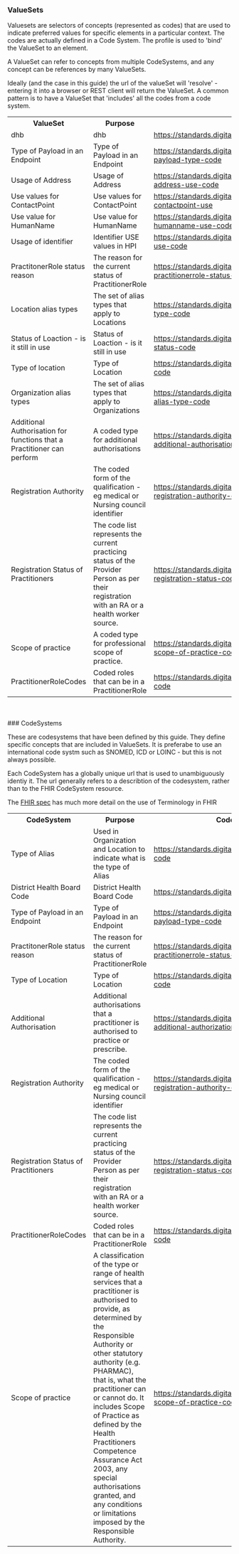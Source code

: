 ### ValueSets

<div>
Valuesets are selectors of concepts (represented as codes) that are used to indicate preferred values for specific elements in a particular context. The codes are actually defined in a Code System. The profile is used to 'bind' the ValueSet to an element.

A ValueSet can refer to concepts from multiple CodeSystems, and any concept can be references by many ValueSets. 

Ideally (and the case in this guide) the url of the valueSet will 'resolve' - entering it into a browser or REST client will return the ValueSet. 
A common pattern is to have a ValueSet that 'includes' all the codes from a code system.
</div>

<table class='table table-bordered table-condensed'>
<tr><th>ValueSet</th><th>Purpose</th><th>Url</th><th>CodeSystem Urls</th></tr>
<tr><td width='20%'>dhb</td><td>dhb</td><td><a href='ValueSet-dhb.html'>https://standards.digital.health.nz/fhir/ValueSet/dhb</a></td><td><div><a href='CodeSystem-dhb.html'>https://standards.digital.health.nz/ns/dhb-code</a></div></td></tr>
<tr><td width='20%'>Type of Payload in an Endpoint</td><td>Type of Payload in an Endpoint</td><td><a href='ValueSet-endpoint-payload-type.html'>https://standards.digital.health.nz/fhir/ValueSet/endpoint-payload-type-code</a></td><td><div><a href='CodeSystem-endpoint-payload-type.html'>https://standards.digital.health.nz/ns/endpoint-payload-type-code</a></div></td></tr>
<tr><td width='20%'>Usage of Address</td><td>Usage of Address</td><td><a href='ValueSet-hpi-address-use.html'>https://standards.digital.health.nz/fhir/ValueSet/hpi-location-address-use-code</a></td><td><div><a href='http://hl7.org/fhir/valueset-address-use.html'>http://hl7.org/fhir/address-use</a></div></td></tr>
<tr><td width='20%'>Use values for ContactPoint</td><td>Use values for ContactPoint</td><td><a href='ValueSet-hpi-contactpoint-use.html'>https://standards.digital.health.nz/fhir/ValueSet/hpi-contactpoint-use</a></td><td><div><a href='http://hl7.org/fhir/valueset-contactpoint-use-code.html'>http://hl7.org/fhir/contactpoint-use-code</a></div></td></tr>
<tr><td width='20%'>Use value for HumanName</td><td>Use value for HumanName</td><td><a href='ValueSet-hpi-humanname-use.html'>https://standards.digital.health.nz/fhir/ValueSet/hpi-humanname-use-code</a></td><td><div><a href='http://hl7.org/fhir/valueset-name-use.html'>http://hl7.org/fhir/name-use</a></div></td></tr>
<tr><td width='20%'>Usage of identifier</td><td>Identifier USE values in HPI</td><td><a href='ValueSet-hpi-identifier-use.html'>https://standards.digital.health.nz/fhir/ValueSet/hpi-identifier-use-code</a></td><td><div><a href='http://hl7.org/fhir/valueset-identifier-use.html'>http://hl7.org/fhir/identifier-use</a></div></td></tr>
<tr><td width='20%'>PractitonerRole status reason</td><td>The reason for the current status of PractitionerRole</td><td><a href='ValueSet-hpi-practitionerrole-status-reason.html'>https://standards.digital.health.nz/fhir/ValueSet/hpi-practitionerrole-status-reason-code</a></td><td><div><a href='CodeSystem-hpi-practitionerRole-status-reason.html'>https://standards.digital.health.nz/ns/hpi-practitionerrole-status-reason-code</a></div></td></tr>
<tr><td width='20%'>Location alias types</td><td>The set of alias types that apply to Locations</td><td><a href='ValueSet-location-alias-type.html'>https://standards.digital.health.nz/fhir/ValueSet/location-alias-type-code</a></td><td><div><a href='CodeSystem-alias-type.html'>https://standards.digital.health.nz/ns/alias-type-code</a></div></td></tr>
<tr><td width='20%'>Status of Loaction - is it still in use</td><td>Status of Loaction - is it still in use</td><td><a href='ValueSet-location-status.html'>https://standards.digital.health.nz/fhir/ValueSet/hpi-location-status-code</a></td><td><div><a href='http://hl7.org/fhir/valueset-location-status.html'>http://hl7.org/fhir/location-status</a></div></td></tr>
<tr><td width='20%'>Type of location</td><td>Type of Location</td><td><a href='ValueSet-location-type.html'>https://standards.digital.health.nz/fhir/ValueSet/location-type-code</a></td><td><div><a href='CodeSystem-location-type.html'>https://standards.digital.health.nz/ns/location-type-code</a></div></td></tr>
<tr><td width='20%'>Organization alias types</td><td>The set of alias types that apply to Organizations</td><td><a href='ValueSet-organization-alias-type.html'>https://standards.digital.health.nz/fhir/ValueSet/organization-alias-type-code</a></td><td><div><a href='CodeSystem-alias-type.html'>https://standards.digital.health.nz/ns/alias-type-code</a></div></td></tr>
<tr><td width='20%'>Additional Authorisation for functions that a Practitioner can perform</td><td>A coded type for additional authorisations</td><td><a href='ValueSet-practitioner-additional-authorization.html'>https://standards.digital.health.nz/fhir/ValueSet/practitioner-additional-authorisation-code</a></td><td><div><a href='CodeSystem-practitioner-additional-authorization.html'>https://standards.digital.health.nz/ns/practitioner-additional-authorization-code</a></div></td></tr>
<tr><td width='20%'>Registration Authority</td><td>The coded form of the qualification - eg medical or Nursing council identifier</td><td><a href='ValueSet-practitioner-registration-authority.html'>https://standards.digital.health.nz/fhir/ValueSet/practitioner-registration-authority-code</a></td><td><div><a href='CodeSystem-practitioner-registration-authority.html'>https://standards.digital.health.nz/ns/practitioner-registration-authority-code</a></div></td></tr>
<tr><td width='20%'>Registration Status of Practitioners</td><td>The code list represents the current practicing status of the Provider Person as per their registration with an RA or a health worker source.</td><td><a href='ValueSet-practitioner-registration-status.html'>https://standards.digital.health.nz/fhir/ValueSet/practitioner-registration-status-code</a></td><td><div><a href='undefined'>https://standards.digital.health.nz/ns/practitioner-registration-status</a></div><div><a href='CodeSystem-practitioner-registration-status.html'>https://standards.digital.health.nz/ns/practitioner-registration-status-code</a></div></td></tr>
<tr><td width='20%'>Scope of practice</td><td>A coded type for professional scope of practice.</td><td><a href='ValueSet-practitioner-scope-of-practice.html'>https://standards.digital.health.nz/fhir/ValueSet/practitioner-scope-of-practice-code</a></td><td><div><a href='CodeSystem-scopeOfPractice.html'>https://standards.digital.health.nz/ns/practitioner-scope-of-practice-code</a></div></td></tr>
<tr><td width='20%'>PractitionerRoleCodes</td><td>Coded roles that can be in a PractitionerRole</td><td><a href='ValueSet-practitionerrole-codes.html'>https://standards.digital.health.nz/fhir/ValueSet/practitionerrole-code</a></td><td><div><a href='CodeSystem-practitionerrole-codes.html'>https://standards.digital.health.nz/ns/practitionerrole-code</a></div></td></tr>
</table>
<br/><br/>
### CodeSystems

These are codesystems that have been defined by this guide. They define specific concepts that are included in ValueSets. It is preferabe to use an international code systm such as SNOMED, ICD or LOINC - but this is not always possible.

Each CodeSystem has a globally unique url that is used to unambiguously identiy it. The url generally refers to a describtion of the codesystem, rather than to the FHIR CodeSystem resource.

The [FHIR spec](http://hl7.org/fhir/terminology-module.html) has much more detail on the use of Terminology in FHIR

<table class='table table-bordered table-condensed'>
<tr><th>CodeSystem</th><th>Purpose</th><th>CodeSystem Url</th></tr>
<tr><td width='20%'>Type of Alias</td><td>Used in Organization and Location to indicate what is the type of Alias</td><td><a href='CodeSystem-alias-type.html'>https://standards.digital.health.nz/ns/alias-type-code</a></td></tr>
<tr><td width='20%'>District Health Board Code</td><td>District Health Board Code</td><td><a href='CodeSystem-dhb.html'>https://standards.digital.health.nz/ns/dhb-code</a></td></tr>
<tr><td width='20%'>Type of Payload in an Endpoint</td><td>Type of Payload in an Endpoint</td><td><a href='CodeSystem-endpoint-payload-type.html'>https://standards.digital.health.nz/ns/endpoint-payload-type-code</a></td></tr>
<tr><td width='20%'>PractitonerRole status reason</td><td>The reason for the current status of PractitionerRole</td><td><a href='CodeSystem-hpi-practitionerRole-status-reason.html'>https://standards.digital.health.nz/ns/hpi-practitionerrole-status-reason-code</a></td></tr>
<tr><td width='20%'>Type of Location</td><td>Type of Location</td><td><a href='CodeSystem-location-type.html'>https://standards.digital.health.nz/ns/location-type-code</a></td></tr>
<tr><td width='20%'>Additional Authorisation</td><td>Additional authorisations that a practitioner is authorised to practice or prescribe.</td><td><a href='CodeSystem-practitioner-additional-authorization.html'>https://standards.digital.health.nz/ns/practitioner-additional-authorization-code</a></td></tr>
<tr><td width='20%'>Registration Authority</td><td>The coded form of the qualification - eg medical or Nursing council identifier</td><td><a href='CodeSystem-practitioner-registration-authority.html'>https://standards.digital.health.nz/ns/practitioner-registration-authority-code</a></td></tr>
<tr><td width='20%'>Registration Status of Practitioners</td><td>The code list represents the current practicing status of the Provider Person as per their registration with an RA or a health worker source.</td><td><a href='CodeSystem-practitioner-registration-status.html'>https://standards.digital.health.nz/ns/practitioner-registration-status-code</a></td></tr>
<tr><td width='20%'>PractitionerRoleCodes</td><td>Coded roles that can be in a PractitionerRole</td><td><a href='CodeSystem-practitionerrole-codes.html'>https://standards.digital.health.nz/ns/practitionerrole-code</a></td></tr>
<tr><td width='20%'>Scope of practice</td><td>A classification of the type or range of health services that a practitioner is authorised to provide, as determined by the Responsible Authority or other statutory authority (e.g. PHARMAC), that is, what the practitioner can or cannot do. It includes Scope of Practice as defined by the Health Practitioners Competence Assurance Act 2003, any special authorisations granted, and any conditions or limitations imposed by the Responsible Authority.</td><td><a href='CodeSystem-scopeOfPractice.html'>https://standards.digital.health.nz/ns/practitioner-scope-of-practice-code</a></td></tr>